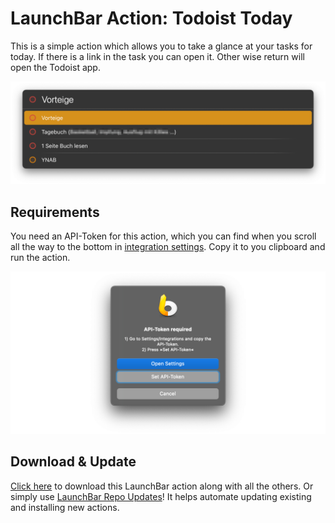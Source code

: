 # LaunchBar Action: Todoist Today

This is a simple action which allows you to take a glance at your tasks for today. If there is a link in the task you can open it. Other wise return will open the Todoist app. 
 
<img src="ttoday.png" width="600"/> 

## Requirements 

You need an API-Token for this action, which you can find when you scroll all the way to the bottom in [integration settings](https://todoist.com/app/settings/integrations). 
Copy it to you clipboard and run the action.

<img src="set_token.png" width="600"/> 

## Download & Update

[Click here](https://github.com/Ptujec/LaunchBar/archive/refs/heads/master.zip) to download this LaunchBar action along with all the others. Or simply use [LaunchBar Repo Updates](https://github.com/Ptujec/LaunchBar/tree/master/LB-Repo-Updates#launchbar-repo-updates-action)! It helps automate updating existing and installing new actions.